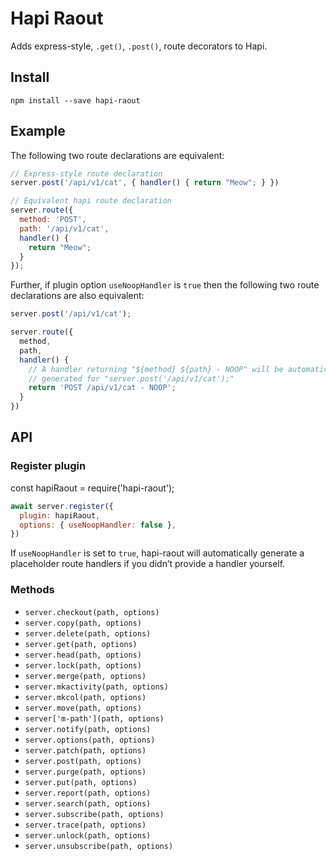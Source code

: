 # Hapi Raout
Adds express-style, `.get()`, `.post()`, route decorators to Hapi.

## Install
```shell
npm install --save hapi-raout
```

## Example
The following two route declarations are equivalent: 
```javascript
// Express-style route declaration
server.post('/api/v1/cat', { handler() { return "Meow"; } })

// Equivalent hapi route declaration
server.route({
  method: 'POST',
  path: '/api/v1/cat',
  handler() {
    return "Meow";
  }
});
```

Further, if plugin option  `useNoopHandler`  is `true` then the following two route declarations are also equivalent:
```javascript
server.post('/api/v1/cat');

server.route({
  method,
  path,
  handler() {
    // A handler returning "${method} ${path} - NOOP" will be automatically
    // generated for "server.post('/api/v1/cat');"
    return 'POST /api/v1/cat - NOOP';
  }
})
```

## API
### Register plugin
const hapiRaout = require('hapi-raout');

```javascript
await server.register({
  plugin: hapiRaout,
  options: { useNoopHandler: false },
})
```

If `useNoopHandler` is set to `true`, hapi-raout will automatically generate a placeholder route handlers if you didn’t provide a handler yourself.

### Methods
 * `server.checkout(path, options)`
 * `server.copy(path, options)`
 * `server.delete(path, options)`
 * `server.get(path, options)`
 * `server.head(path, options)`
 * `server.lock(path, options)`
 * `server.merge(path, options)`
 * `server.mkactivity(path, options)`
 * `server.mkcol(path, options)`
 * `server.move(path, options)`
 * `server['m-path'](path, options)`
 * `server.notify(path, options)`
 * `server.options(path, options)`
 * `server.patch(path, options)`
 * `server.post(path, options)`
 * `server.purge(path, options)`
 * `server.put(path, options)`
 * `server.report(path, options)`
 * `server.search(path, options)`
 * `server.subscribe(path, options)`
 * `server.trace(path, options)`
 * `server.unlock(path, options)`
 * `server.unsubscribe(path, options)`
